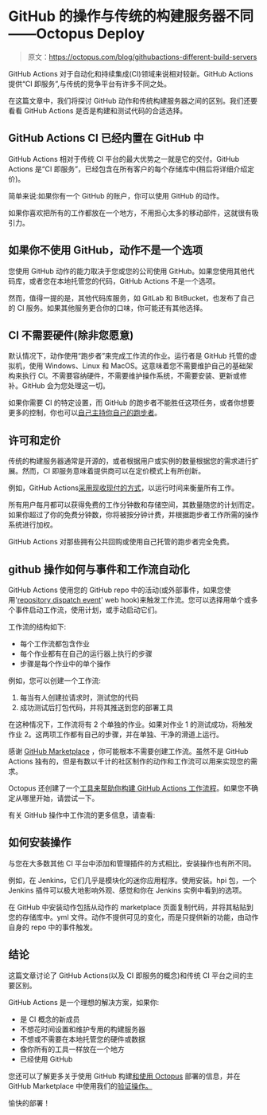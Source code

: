 # GitHub 的操作与传统的构建服务器不同——Octopus Deploy

> 原文：<https://octopus.com/blog/githubactions-different-build-servers>

GitHub Actions 对于自动化和持续集成(CI)领域来说相对较新。GitHub Actions 提供“CI 即服务”,与传统的竞争平台有许多不同之处。

在这篇文章中，我们将探讨 GitHub 动作和传统构建服务器之间的区别。我们还要看看 GitHub Actions 是否是构建和测试代码的合适选择。

## GitHub Actions CI 已经内置在 GitHub 中

GitHub Actions 相对于传统 CI 平台的最大优势之一就是它的交付。GitHub Actions 是“CI 即服务”，已经包含在所有客户的每个存储库中(稍后将详细介绍定价)。

简单来说:如果你有一个 GitHub 的账户，你可以使用 GitHub 的动作。

如果你喜欢把所有的工作都放在一个地方，不用担心太多的移动部件，这就很有吸引力。

## 如果你不使用 GitHub，动作不是一个选项

您使用 GitHub 动作的能力取决于您或您的公司使用 GitHub。如果您使用其他代码库，或者您在本地托管您的代码，GitHub Actions 不是一个选项。

然而，值得一提的是，其他代码库服务，如 GitLab 和 BitBucket，也发布了自己的 CI 服务。如果其他服务更合你的口味，你可能还有其他选择。

## CI 不需要硬件(除非您愿意)

默认情况下，动作使用“跑步者”来完成工作流的作业。运行者是 GitHub 托管的虚拟机，使用 Windows、Linux 和 MacOS。这意味着您不需要维护自己的基础架构来执行 CI。不需要容纳硬件，不需要维护操作系统，不需要安装、更新或修补。GitHub 会为您处理这一切。

如果你需要 CI 的特定设置，而 GitHub 的跑步者不能胜任这项任务，或者你想要更多的控制，你也可以[自己主持你自己的跑步者](https://docs.github.com/en/actions/hosting-your-own-runners)。

## 许可和定价

传统的构建服务器通常是开源的，或者根据用户或实例的数量根据您的需求进行扩展。然而，CI 即服务意味着提供商可以在定价模式上有所创新。

例如，GitHub Actions[采用现收现付的方式](https://docs.github.com/en/billing/managing-billing-for-github-actions/about-billing-for-github-actions)，以运行时间来衡量所有工作。

所有用户每月都可以获得免费的工作分钟数和存储空间，其数量随您的计划而定。如果你超过了你的免费分钟数，你将被按分钟计费，并根据跑步者工作所需的操作系统进行加权。

GitHub Actions 对那些拥有公共回购或使用自己托管的跑步者完全免费。

## github 操作如何与事件和工作流自动化

GitHub Actions 使用您的 GitHub repo 中的活动(或外部事件，如果您使用'[repository dispatch event](https://docs.github.com/en/actions/using-workflows/events-that-trigger-workflows#repository_dispatch)' web hook)来触发工作流。您可以选择用单个或多个事件启动工作流，使用计划，或手动启动它们。

工作流的结构如下:

*   每个工作流都包含作业
*   每个作业都有在自己的运行器上执行的步骤
*   步骤是每个作业中的单个操作

例如，您可以创建一个工作流:

1.  每当有人创建拉请求时，测试您的代码
2.  成功测试后打包代码，并将其推送到您的部署工具

在这种情况下，工作流将有 2 个单独的作业。如果对作业 1 的测试成功，将触发作业 2。这两项工作都有自己的步骤，并在单独、干净的滑道上运行。

感谢 [GitHub Marketplace](https://github.com/marketplace) ，你可能根本不需要创建工作流。虽然不是 GitHub Actions 独有的，但是有数以千计的社区制作的动作和工作流可以用来实现您的需求。

Octopus 还创建了一个[工具来帮助你构建 GitHub Actions 工作流程](https://githubactionworkflows.com/)。如果您不确定从哪里开始，请尝试一下。

有关 GitHub 操作中工作流的更多信息，请查看:

## 如何安装操作

与您在大多数其他 CI 平台中添加和管理插件的方式相比，安装操作也有所不同。

例如，在 Jenkins，它们几乎是模块化的迷你应用程序。使用安装。hpi 包，一个 Jenkins 插件可以极大地影响外观、感觉和你在 Jenkins 实例中看到的选项。

在 GitHub 中安装动作包括从动作的 marketplace 页面复制代码，并将其粘贴到您的存储库中。yml 文件。动作不提供可见的变化，而是只提供新的功能，由动作自身的 repo 中的事件触发。

## 结论

这篇文章讨论了 GitHub Actions(以及 CI 即服务的概念)和传统 CI 平台之间的主要区别。

GitHub Actions 是一个理想的解决方案，如果你:

*   是 CI 概念的新成员
*   不想花时间设置和维护专用的构建服务器
*   不想或不需要在本地托管您的硬件或数据
*   像你所有的工具一样放在一个地方
*   已经使用 GitHub

您还可以了解更多关于使用 GitHub 构建[和使用 Octopus](https://octopus.com/github) 部署的信息，并在 GitHub Marketplace 中使用我们的[验证操作。](https://github.com/marketplace?query=octopus&type=actions&verification=verified_creator)

愉快的部署！